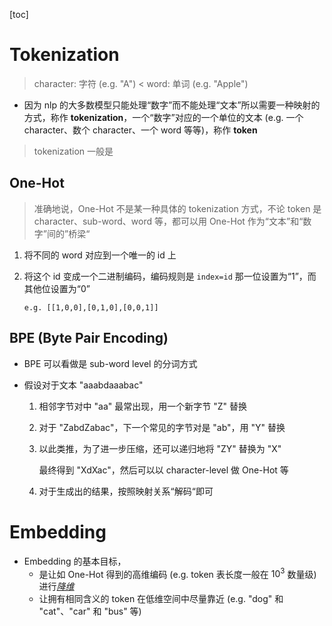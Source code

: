 [toc]

# Tokenization

> character: 字符 (e.g. "A") < word: 单词 (e.g. "Apple")

- 因为 nlp 的大多数模型只能处理“数字”而不能处理“文本”所以需要一种映射的方式，称作 **tokenization**，一个“数字”对应的一个单位的文本 (e.g. 一个 character、数个 character、一个 word 等等)，称作 **token**

> tokenization 一般是



## One-Hot

> 准确地说，One-Hot 不是某一种具体的 tokenization 方式，不论 token 是 character、sub-word、word 等，都可以用 One-Hot 作为“文本”和“数字”间的”桥梁“

1. 将不同的 word 对应到一个唯一的 id 上

2. 将这个 id 变成一个二进制编码，编码规则是 `index=id` 那一位设置为“1”，而其他位设置为“0”

   ```
   e.g. [[1,0,0],[0,1,0],[0,0,1]]
   ```



## BPE (Byte Pair Encoding)

- BPE 可以看做是 sub-word level 的分词方式

- 假设对于文本 "aaabdaaabac"

  1. 相邻字节对中 "aa" 最常出现，用一个新字节 "Z" 替换

  2. 对于 "ZabdZabac"，下一个常见的字节对是 "ab"，用 "Y" 替换

  3. 以此类推，为了进一步压缩，还可以递归地将 "ZY" 替换为 "X"

     最终得到 "XdXac"，然后可以以 character-level 做 One-Hot 等

  4. 对于生成出的结果，按照映射关系“解码“即可





# Embedding

- Embedding 的基本目标，
  - 是让如 One-Hot 得到的高维编码 (e.g. token 表长度一般在 $10^3$ 数量级) 进行<u>*降维*</u>
  - 让拥有相同含义的 token 在低维空间中尽量靠近 (e.g. "dog" 和 "cat"、"car" 和 "bus" 等)
